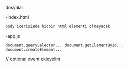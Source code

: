 dosyalar

-index.html

    body icerisinde hicbir html elementi olmayacak

-app.js 
    
    document.querySelector... document.getElementById... document.createElement...

// optional event ekleyelim